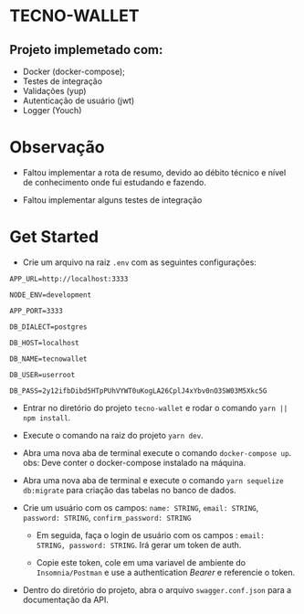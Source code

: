 # TECNO-WALLET

## Projeto implemetado com:

- Docker (docker-compose);
- Testes de integração
- Validações (yup)
- Autenticação de usuário (jwt)
- Logger (Youch)

# Observação

- Faltou implementar a rota de resumo, devido ao débito técnico e nível de conhecimento onde fui estudando e fazendo.

- Faltou implementar alguns testes de integração

# Get Started

- Crie um arquivo na raiz `.env` com as seguintes configurações:

`APP_URL=http://localhost:3333`

`NODE_ENV=development`

`APP_PORT=3333`

`DB_DIALECT=postgres`

`DB_HOST=localhost`

`DB_NAME=tecnowallet`

`DB_USER=userroot`

`DB_PASS=2y12ifbDibd5HTpPUhVYWT0uKogLA26CplJ4xYbv0nO3SW03M5Xkc5G`

- Entrar no diretório do projeto `tecno-wallet` e rodar o comando `yarn || npm install`.

- Execute o comando na raiz do projeto `yarn dev`.

- Abra uma nova aba de terminal execute o comando `docker-compose up`. obs: Deve conter o docker-compose instalado na máquina.

- Abra uma nova aba de terminal e execute o comando `yarn sequelize db:migrate` para criação das tabelas no banco de dados.

* Crie um usuário com os campos:
  `name: STRING`,
  `email: STRING`,
  `password: STRING`,
  `confirm_password: STRING`

  - Em seguida, faça o login de usuário com os campos :
    `email: STRING, password: STRING`. Irá gerar um token de auth.

  - Copie este token, cole em uma variavel de ambiente do `Insomnia/Postman` e use a authentication _Bearer_ e referencie o token.

* Dentro do diretório do projeto, abra o arquivo `swagger.conf.json` para a documentação da API.
